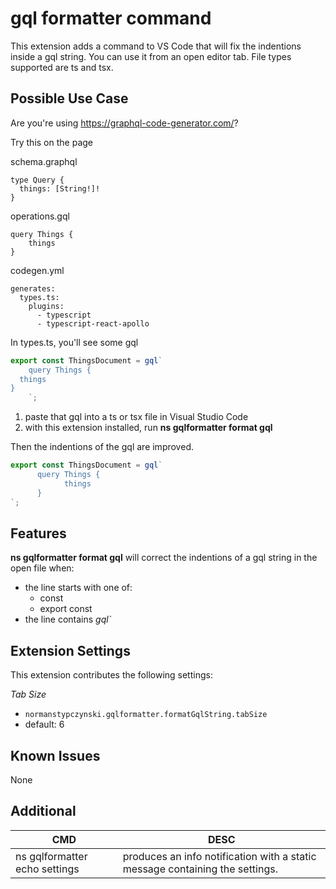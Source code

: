 # gql formatter command

This extension adds a command to VS Code that will fix the indentions inside a gql string.
You can use it from an open editor tab.  File types supported are ts and tsx.

## Possible Use Case
Are you're using https://graphql-code-generator.com/?

Try this on the page

schema.graphql
```
type Query {
  things: [String!]!
}
```

operations.gql
```
query Things {
    things
}
```

codegen.yml
```
generates:
  types.ts:
    plugins:
      - typescript
      - typescript-react-apollo
```

In types.ts, you'll see some gql
```javascript
export const ThingsDocument = gql`
    query Things {
  things
}
    `;
```

1. paste that gql into a ts or tsx file in Visual Studio Code
1. with this extension installed, run **ns gqlformatter format gql**

Then the indentions of the gql are improved.
```javascript
export const ThingsDocument = gql`
      query Things {
            things
      }
`;
```


## Features

**ns gqlformatter format gql** will correct the indentions of a gql string in the open file when:
* the line starts with one of:
  * const
  * export const
* the line contains _gql`_

## Extension Settings

This extension contributes the following settings:

_Tab Size_
* `normanstypczynski.gqlformatter.formatGqlString.tabSize`
* default: 6


## Known Issues

None

## Additional

| CMD   | DESC |
|-------|------|
|ns gqlformatter echo settings|produces an info notification with a static message containing the settings.|